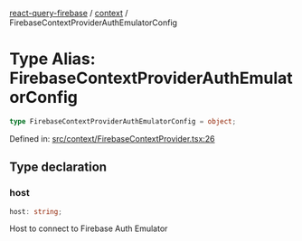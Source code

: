 [react-query-firebase](../../modules.md) / [context](../index.md) / FirebaseContextProviderAuthEmulatorConfig

# Type Alias: FirebaseContextProviderAuthEmulatorConfig

```ts
type FirebaseContextProviderAuthEmulatorConfig = object;
```

Defined in: [src/context/FirebaseContextProvider.tsx:26](https://github.com/vpishuk/react-query-firebase/blob/7fbf9b6c8d5aecd24bcbf362edabf19ee5b1c72c/src/context/FirebaseContextProvider.tsx#L26)

## Type declaration

### host

```ts
host: string;
```

Host to connect to Firebase Auth Emulator
